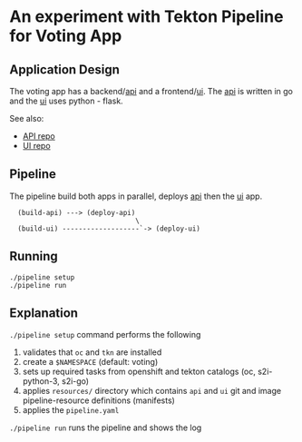 # An experiment with Tekton Pipeline for Voting App

## Application Design

The voting app has a backend/[api] and a frontend/[ui]. The [api] is
written in go and the [ui] uses python - flask.

See also:
  - [API repo][api]
  - [UI repo][ui]

## Pipeline
The pipeline build both apps in parallel, deploys [api] then the [ui] app.

```
  (build-api) ---> (deploy-api)
                               \
  (build-ui) -------------------`-> (deploy-ui)

```

[api]: http://github.com/sthaha/vote-api
[ui]: http://github.com/sthaha/vote-ui

## Running

```
./pipeline setup
./pipeline run
```



## Explanation

` ./pipeline setup ` command performs the following

1. validates that `oc` and `tkn` are installed
1. create a `$NAMESPACE` (default: voting)
1. sets up required tasks from openshift and tekton catalogs (oc, s2i-python-3,
    s2i-go)
1. applies `resources/` directory which contains `api` and `ui` git and image
   pipeline-resource definitions (manifests)
1. applies the `pipeline.yaml`

`./pipeline run` runs the pipeline and shows the log

